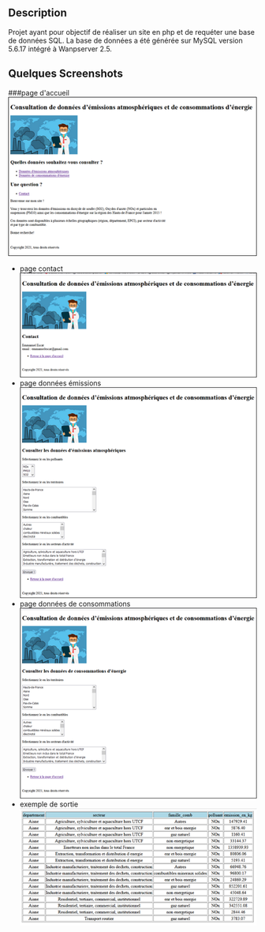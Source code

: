 ## Description
Projet ayant pour objectif de réaliser un site en php et de requéter une base de données SQL.
La base de données a été générée sur MySQL version 5.6.17 intégré à Wanpserver 2.5.

## Quelques Screenshots
###page d'accueil
![](https://github.com/manuescat/Projets-PHP-SQL/blob/main/page%20accueil.png)
- page contact
![](https://github.com/manuescat/Projets-PHP-SQL/blob/main/page%20contact.png)
- page données émissions
![](https://github.com/manuescat/Projets-PHP-SQL/blob/main/page%20emissions.png)
- page données de consommations
![](https://github.com/manuescat/Projets-PHP-SQL/blob/main/page%20consommations.png)
- exemple de sortie
![](https://github.com/manuescat/Projets-PHP-SQL/blob/main/exemple%20sortie.png)
